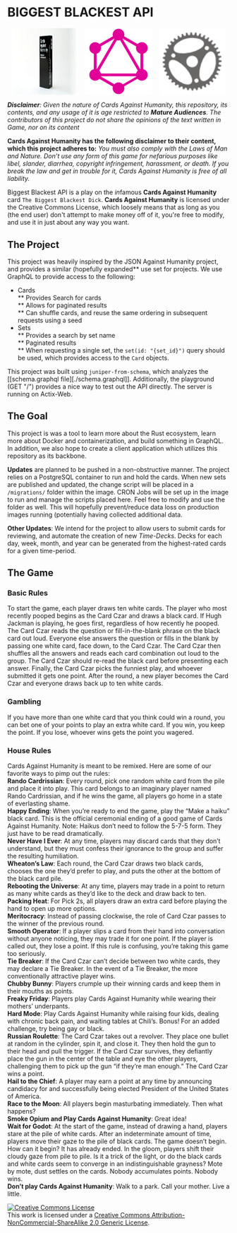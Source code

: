 # BIGGEST BLACKEST API

<div style="display: flex;justify-content: space-around">
  <img width="30%" alt="Cards Against Humanity" src="./images/cah-image.jpg">
  <img width="30%" alt="GraphQL" src="./images/gql-image.svg">
  <img width="30%" alt="Actix" src="./images/actix-image.png">
</div>

***Disclaimer**: Given the nature of Cards Against Humanity, this repository, its contents, and any usage of it is age restricted to ***Mature Audiences***. The contributors of this project do not share the opinions of the text written in Game, nor on its content*

**Cards Against Humanity has the following disclaimer to their content, which this project adheres to:**
*You must also comply with the Laws of Man and Nature. Don’t use any form of this game for nefarious purposes like libel, slander, diarrhea, copyright infringement, harassment, or death. If you break the law and get in trouble for it, Cards Against Humanity is free of all liability.*

Biggest Blackest API is a play on the *in*famous **Cards Against Humanity** card `The Biggest Blackest Dick`. **Cards Against Humanity** is licensed under the Creative Commons License, which loosely means that as long as you (the end user) don't attempt to make money off of it, you're free to modify, and use it in just about any way you want.

## The Project
This project was heavily inspired by the JSON Against Humanity project, and provides a similar (hopefully expanded** use set for projects. We use GraphQL to provide access to the following:
* Cards  
** Provides Search for cards  
** Allows for paginated results  
** Can shuffle cards, and reuse the same ordering in subsequent requests using a seed  
* Sets  
** Provides a search by set name  
** Paginated results  
** When requesting a single set, the `set(id: "{set_id}")` query should be used, which provides access to the `Card` objects.  

This project was built using `juniper-from-schema`, which analyzes the [[schema.graphql file][./schema.graphql]]. Additionally, the playground (GET "/") provides a nice way to test out the API directly. The server is running on Actix-Web.

## The Goal
This project is was a tool to learn more about the Rust ecosystem, learn more about Docker and containerization, and build something in GraphQL. In addition, we also hope to create a client application which utilizes this repository as its backbone.

**Updates** are planned to be pushed in a non-obstructive manner. The project relies on a PostgreSQL container to run and hold the cards. When new sets are published and updated, the change script will be placed in a `/migrations/` folder within the image. CRON Jobs will be set up in the image to run and manage the scripts placed here. Feel free to modify and use the folder as well. This will hopefully prevent/reduce data loss on production images running (potentially having collected additional data.

**Other Updates**: We intend for the project to allow users to submit cards for reviewing, and automate the creation of new *Time-Decks*. Decks for each day, week, month, and year can be generated from the highest-rated cards for a given time-period.

## The Game
### Basic Rules
To start the game, each player draws ten white cards.
The player who most recently pooped begins as the Card Czar
and draws a black card. If Hugh Jackman is playing, he goes first,
regardless of how recently he pooped.
The Card Czar reads the question or fill-in-the-blank phrase on the
black card out loud. Everyone else answers the question or fills in
the blank by passing one white card, face down, to the Card Czar.
The Card Czar then shuffles all the answers and reads each card
combination out loud to the group. The Card Czar should re-read
the black card before presenting each answer. Finally, the Card
Czar picks the funniest play, and whoever submitted it gets
one point.
After the round, a new player becomes the Card Czar and everyone
draws back up to ten white cards.
### Gambling
If you have more than one white card that you think could win a
round, you can bet one of your points to play an extra white card.
If you win, you keep the point. If you lose, whoever wins gets the
point you wagered.
### House Rules
Cards Against Humanity is meant to be remixed. Here are some of
our favorite ways to pimp out the rules:  
**Rando Cardrissian**: Every round, pick one random white card from
the pile and place it into play. This card belongs to an imaginary
player named Rando Cardrissian, and if he wins the game, all
players go home in a state of everlasting shame.  
**Happy Ending**: When you’re ready to end the game, play the
“Make a haiku” black card. This is the official ceremonial ending of
a good game of Cards Against Humanity. Note: Haikus don’t need
to follow the 5-7-5 form. They just have to be read dramatically.  
**Never Have I Ever**: At any time, players may discard cards that
they don’t understand, but they must confess their ignorance to the
group and suffer the resulting humiliation.  
**Wheaton’s Law**: Each round, the Card Czar draws two black
cards, chooses the one they’d prefer to play, and puts the other at
the bottom of the black card pile.  
**Rebooting the Universe**: At any time, players may trade in a point
to return as many white cards as they’d like to the deck and draw
back to ten.  
**Packing Heat**: For Pick 2s, all players draw an extra card before
playing the hand to open up more options.  
**Meritocracy**: Instead of passing clockwise, the role of Card Czar
passes to the winner of the previous round.  
**Smooth Operator**: If a player slips a card from their hand into
conversation without anyone noticing, they may trade it for one
point. If the player is called out, they lose a point. If this rule is
confusing, you’re taking this game too seriously.  
**Tie Breaker**: If the Card Czar can’t decide between two white
cards, they may declare a Tie Breaker. In the event of a Tie Breaker,
the more conventionally attractive player wins.  
**Chubby Bunny**: Players crumple up their winning cards and keep
them in their mouths as points.  
**Freaky Friday**: Players play Cards Against Humanity while wearing
their mothers’ underpants.  
**Hard Mode**: Play Cards Against Humanity while raising four kids,
dealing with chronic back pain, and waiting tables at Chili’s. Bonus!
For an added challenge, try being gay or black.  
**Russian Roulette**: The Card Czar takes out a revolver. They place
one bullet at random in the cylinder, spin it, and close it. They then
hold the gun to their head and pull the trigger. If the Card Czar
survives, they defiantly place the gun in the center of the table
and eye the other players, challenging them to pick up the gun “if
they’re man enough.” The Card Czar wins a point.  
**Hail to the Chief**: A player may earn a point at any time by
announcing candidacy for and successfully being elected President
of the United States of America.  
**Race to the Moon**: All players begin masturbating immediately.
Then what happens?  
**Smoke Opium and Play Cards Against Humanity**: Great idea!  
**Wait for Godot**: At the start of the game, instead of drawing a
hand, players stare at the pile of white cards. After an indeterminate
amount of time, players move their gaze to the pile of black cards.
The game doesn’t begin. How can it begin? It has already ended.
In the gloom, players shift their cloudy gaze from pile to pile. Is it
a trick of the light, or do the black cards and white cards seem to
converge in an indistinguishable grayness? Mote by mote, dust
settles on the cards. Nobody accumulates points. Nobody wins.  
**Don’t play Cards Against Humanity**: Walk to a park. Call your
mother. Live a little.

<a rel="license" href="http://creativecommons.org/licenses/by-nc-sa/2.0/"><img alt="Creative Commons License" style="border-width:0" src="https://i.creativecommons.org/l/by-nc-sa/2.0/88x31.png" /></a><br />This work is licensed under a <a rel="license" href="http://creativecommons.org/licenses/by-nc-sa/2.0/">Creative Commons Attribution-NonCommercial-ShareAlike 2.0 Generic License</a>.
